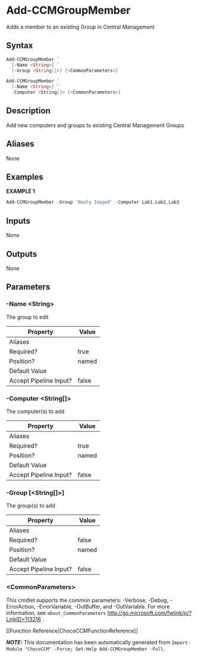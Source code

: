 # Add-CCMGroupMember

<!-- This documentation is automatically generated from /Add-CCMGroupMember.ps1 using GenerateDocs.ps1. Contributions are welcome at the original location(s). -->

Adds a member to an existing Group in Central Management

## Syntax

~~~powershell
Add-CCMGroupMember `
  [-Name <String>] `
  [-Group <String[]>] [<CommonParameters>]
~~~


~~~powershell
Add-CCMGroupMember `
  [-Name <String>] `
  -Computer <String[]> [<CommonParameters>]
~~~

## Description

Add new computers and groups to existing Central Management Groups


## Aliases

None

## Examples

 **EXAMPLE 1**

~~~powershell
Add-CCMGroupMember -Group 'Newly Imaged' -Computer Lab1,Lab2,Lab3

~~~

## Inputs

None

## Outputs

None

## Parameters

###  -Name &lt;String&gt;
The group to edit

Property               | Value
---------------------- | -----
Aliases                |
Required?              | true
Position?              | named
Default Value          |
Accept Pipeline Input? | false

###  -Computer &lt;String[]&gt;
The computer(s) to add

Property               | Value
---------------------- | -----
Aliases                |
Required?              | true
Position?              | named
Default Value          |
Accept Pipeline Input? | false

###  -Group [&lt;String[]&gt;]
The group(s) to add

Property               | Value
---------------------- | -----
Aliases                |
Required?              | false
Position?              | named
Default Value          |
Accept Pipeline Input? | false

### &lt;CommonParameters&gt;

This cmdlet supports the common parameters: -Verbose, -Debug, -ErrorAction, -ErrorVariable, -OutBuffer, and -OutVariable. For more information, see `about_CommonParameters` http://go.microsoft.com/fwlink/p/?LinkID=113216 .



[[Function Reference|ChocoCCMFunctionReference]]

***NOTE:*** This documentation has been automatically generated from `Import-Module "ChocoCCM" -Force; Get-Help Add-CCMGroupMember -Full`.
